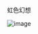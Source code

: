 虹色幻想

![image](https://github.com/Cruciata1103/Tolstoy/blob/main/BOOKs/welcome%20to%20NHK/pic/00041-2683059790-A.png)
